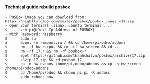 #### Technical guide rebuild posbox 
    - POSBox image you can download from: https://nightly.odoo.com/master/posbox/posbox_image_v17.zip
    - Open your terminal (linux, ubuntu terminal ...)
    $      ssh pi@[Your Ip Address of POSBOX]
    - With Password: raspberry
    $      sudo su
    $      mount -o remount,rw / && cd /home/pi/odoo/addons
    $      rm -rf hw_escpos && rm -rf hw_screen && cd ..
    $      rm -rf 17.* && rm -rf posbox-*
    $      wget https://github.com/thanhchatvn/posbox/archive/17.zip
    $      unzip 17.zip && cd posbox-17
    $      cp -R hw_escpos /home/pi/odoo/addons && cp -R hw_screen /home/pi/odoo/addons
    $      cd /home/pi/odoo && chown pi.pi -R addons
    $      sudo reboot now